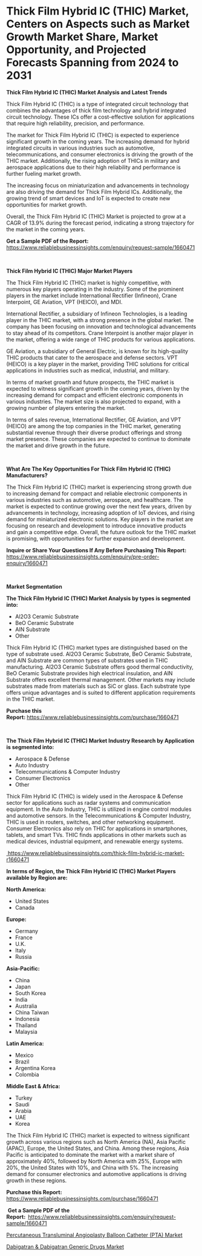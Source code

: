 <p><h1>Thick Film Hybrid IC (THIC) Market, Centers on Aspects such as Market Growth Market Share, Market Opportunity, and Projected Forecasts Spanning from 2024 to 2031</h1></p><p><strong>Thick Film Hybrid IC (THIC) Market Analysis and Latest Trends</strong></p>
<p><p>Thick Film Hybrid IC (THIC) is a type of integrated circuit technology that combines the advantages of thick film technology and hybrid integrated circuit technology. These ICs offer a cost-effective solution for applications that require high reliability, precision, and performance.</p><p>The market for Thick Film Hybrid IC (THIC) is expected to experience significant growth in the coming years. The increasing demand for hybrid integrated circuits in various industries such as automotive, telecommunications, and consumer electronics is driving the growth of the THIC market. Additionally, the rising adoption of THICs in military and aerospace applications due to their high reliability and performance is further fueling market growth.</p><p>The increasing focus on miniaturization and advancements in technology are also driving the demand for Thick Film Hybrid ICs. Additionally, the growing trend of smart devices and IoT is expected to create new opportunities for market growth.</p><p>Overall, the Thick Film Hybrid IC (THIC) Market is projected to grow at a CAGR of 13.9% during the forecast period, indicating a strong trajectory for the market in the coming years.</p></p>
<p><strong>Get a Sample PDF of the Report:&nbsp;</strong> <a href="https://www.reliablebusinessinsights.com/enquiry/request-sample/1660471">https://www.reliablebusinessinsights.com/enquiry/request-sample/1660471</a></p>
<p>&nbsp;</p>
<p><strong>Thick Film Hybrid IC (THIC) Major Market Players</strong></p>
<p><p>The Thick Film Hybrid IC (THIC) market is highly competitive, with numerous key players operating in the industry. Some of the prominent players in the market include International Rectifier (Infineon), Crane Interpoint, GE Aviation, VPT (HEICO), and MDI.</p><p>International Rectifier, a subsidiary of Infineon Technologies, is a leading player in the THIC market, with a strong presence in the global market. The company has been focusing on innovation and technological advancements to stay ahead of its competitors. Crane Interpoint is another major player in the market, offering a wide range of THIC products for various applications.</p><p>GE Aviation, a subsidiary of General Electric, is known for its high-quality THIC products that cater to the aerospace and defense sectors. VPT (HEICO) is a key player in the market, providing THIC solutions for critical applications in industries such as medical, industrial, and military.</p><p>In terms of market growth and future prospects, the THIC market is expected to witness significant growth in the coming years, driven by the increasing demand for compact and efficient electronic components in various industries. The market size is also projected to expand, with a growing number of players entering the market.</p><p>In terms of sales revenue, International Rectifier, GE Aviation, and VPT (HEICO) are among the top companies in the THIC market, generating substantial revenue through their diverse product offerings and strong market presence. These companies are expected to continue to dominate the market and drive growth in the future.</p></p>
<p>&nbsp;</p>
<p><strong>What Are The Key Opportunities For Thick Film Hybrid IC (THIC) Manufacturers?</strong></p>
<p><p>The Thick Film Hybrid IC (THIC) market is experiencing strong growth due to increasing demand for compact and reliable electronic components in various industries such as automotive, aerospace, and healthcare. The market is expected to continue growing over the next few years, driven by advancements in technology, increasing adoption of IoT devices, and rising demand for miniaturized electronic solutions. Key players in the market are focusing on research and development to introduce innovative products and gain a competitive edge. Overall, the future outlook for the THIC market is promising, with opportunities for further expansion and development.</p></p>
<p><strong>Inquire or Share Your Questions If Any Before Purchasing This Report:</strong> <a href="https://www.reliablebusinessinsights.com/enquiry/pre-order-enquiry/1660471">https://www.reliablebusinessinsights.com/enquiry/pre-order-enquiry/1660471</a></p>
<p>&nbsp;</p>
<p><strong>Market Segmentation</strong></p>
<p><strong>The Thick Film Hybrid IC (THIC) Market Analysis by types is segmented into:</strong></p>
<p><ul><li>Al2O3 Ceramic Substrate</li><li>BeO Ceramic Substrate</li><li>AIN Substrate</li><li>Other</li></ul></p>
<p><p>Thick Film Hybrid IC (THIC) market types are distinguished based on the type of substrate used. Al2O3 Ceramic Substrate, BeO Ceramic Substrate, and AlN Substrate are common types of substrates used in THIC manufacturing. Al2O3 Ceramic Substrate offers good thermal conductivity, BeO Ceramic Substrate provides high electrical insulation, and AlN Substrate offers excellent thermal management. Other markets may include substrates made from materials such as SiC or glass. Each substrate type offers unique advantages and is suited to different application requirements in the THIC market.</p></p>
<p><strong>Purchase this Report:&nbsp;</strong><a href="https://www.reliablebusinessinsights.com/purchase/1660471">https://www.reliablebusinessinsights.com/purchase/1660471</a></p>
<p>&nbsp;</p>
<p><strong>The Thick Film Hybrid IC (THIC) Market Industry Research by Application is segmented into:</strong></p>
<p><ul><li>Aerospace & Defense</li><li>Auto Industry</li><li>Telecommunications & Computer Industry</li><li>Consumer Electronics</li><li>Other</li></ul></p>
<p><p>Thick Film Hybrid IC (THIC) is widely used in the Aerospace & Defense sector for applications such as radar systems and communication equipment. In the Auto Industry, THIC is utilized in engine control modules and automotive sensors. In the Telecommunications & Computer Industry, THIC is used in routers, switches, and other networking equipment. Consumer Electronics also rely on THIC for applications in smartphones, tablets, and smart TVs. THIC finds applications in other markets such as medical devices, industrial equipment, and renewable energy systems.</p></p>
<p><a href="https://www.reliablebusinessinsights.com/thick-film-hybrid-ic-market-r1660471">&nbsp;https://www.reliablebusinessinsights.com/thick-film-hybrid-ic-market-r1660471</a></p>
<p><strong>In terms of Region, the Thick Film Hybrid IC (THIC) Market Players available by Region are:</strong></p>
<p>
    <p> <strong> North America: </strong>
        <ul>
            <li>United States</li>
            <li>Canada</li>
        </ul>
        </p> 
    <p> <strong> Europe: </strong>
        <ul>
            <li>Germany</li>
            <li>France</li>
            <li>U.K.</li>
            <li>Italy</li>
            <li>Russia</li>
        </ul>
        </p> 
    <p> <strong> Asia-Pacific: </strong>
        <ul>
            <li>China</li>
            <li>Japan</li>
            <li>South Korea</li>
            <li>India</li>
            <li>Australia</li>
            <li>China Taiwan</li>
            <li>Indonesia</li>
            <li>Thailand</li>
            <li>Malaysia</li>
        </ul>
        </p> 
    <p> <strong> Latin America: </strong>
        <ul>
            <li>Mexico</li>
            <li>Brazil</li>
            <li>Argentina Korea</li>
            <li>Colombia</li>
        </ul>
        </p> 
    <p> <strong> Middle East & Africa: </strong>
        <ul>
            <li>Turkey</li>
            <li>Saudi</li>
            <li>Arabia</li>
            <li>UAE</li>
            <li>Korea</li>
        </ul>
    </p>
    </p>
<p><p>The Thick Film Hybrid IC (THIC) market is expected to witness significant growth across various regions such as North America (NA), Asia Pacific (APAC), Europe, the United States, and China. Among these regions, Asia Pacific is anticipated to dominate the market with a market share of approximately 40%, followed by North America with 25%, Europe with 20%, the United States with 10%, and China with 5%. The increasing demand for consumer electronics and automotive applications is driving growth in these regions.</p></p>
<p><strong>Purchase this Report: </strong><a href="https://www.reliablebusinessinsights.com/purchase/1660471">https://www.reliablebusinessinsights.com/purchase/1660471</a></p>
<p>&nbsp;<strong>Get a Sample PDF of the Report:&nbsp;&nbsp;</strong><a href="https://www.reliablebusinessinsights.com/enquiry/request-sample/1660471">https://www.reliablebusinessinsights.com/enquiry/request-sample/1660471</a></p>
<p><strong></strong></p>
<p><p><a href="https://github.com/cameroneffertz/Market-Research-Report-List-2/blob/main/percutaneous-transluminal-angioplasty-balloon-catheter-pta-market.md">Percutaneous Transluminal Angioplasty Balloon Catheter (PTA) Market</a></p><p><a href="https://issuu.com/reportprime-2/docs/dabigatran-dabigatran-generic-drugs-market-size-20">Dabigatran & Dabigatran Generic Drugs Market</a></p></p>